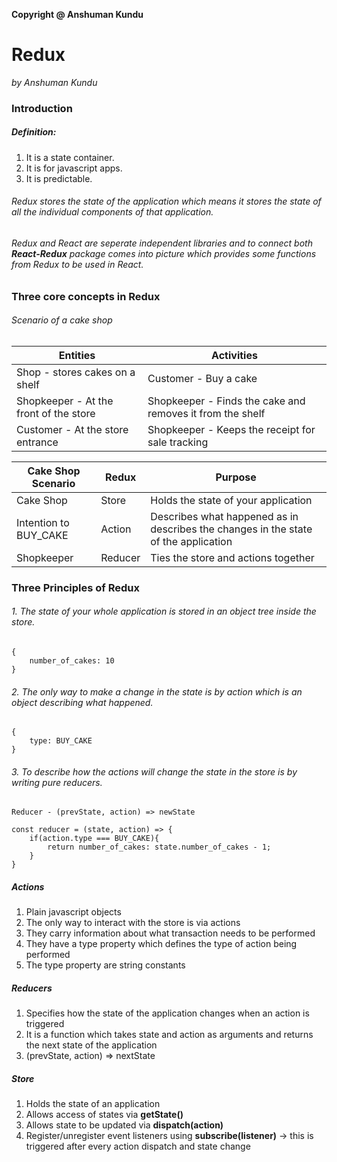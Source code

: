 **Copyright @ Anshuman Kundu**

# Redux
*by Anshuman Kundu*


### Introduction

##### Definition:
1. It is a state container.
2. It is for javascript apps.
3. It is predictable.

###### Redux stores the state of the application which means it stores the state of all the individual components of that application.

###### Redux and React are seperate independent libraries and to connect both **React-Redux** package comes into picture which provides some functions from Redux to be used in React.

### Three core concepts in Redux

###### *Scenario of a cake shop*

| Entities | Activities |
|-----------------|-----------------|
| Shop - stores cakes on a shelf | Customer - Buy a cake | 
| Shopkeeper - At the front of the store | Shopkeeper - Finds the cake and removes it from the shelf | 
| Customer - At the store entrance | Shopkeeper - Keeps the receipt for sale tracking |


| Cake Shop Scenario | Redux | Purpose |
|--------------------|-------|---------|
| Cake Shop | Store | Holds the state of your application |
| Intention to BUY_CAKE | Action | Describes what happened as in describes the changes in the state of the application |
| Shopkeeper | Reducer | Ties the store and actions together |

### Three Principles of Redux

###### 1. The state of your whole application is stored in an object tree inside the store.
    {
        number_of_cakes: 10
    }
###### 2. The only way to make a change in the state is by action which is an object describing what happened.
    {
        type: BUY_CAKE
    }
###### 3. To describe how the actions will change the state in the store is by writing pure reducers.
    Reducer - (prevState, action) => newState

    const reducer = (state, action) => {
        if(action.type === BUY_CAKE){
            return number_of_cakes: state.number_of_cakes - 1;
        }
    }

##### Actions

1. Plain javascript objects
2. The only way to interact with the store is via actions
3. They carry information about what transaction needs to be performed
4. They have a type property which defines the type of action being performed
5. The type property are string constants

##### Reducers

1. Specifies how the state of the application changes when an action is triggered
2. It is a function which takes state and action as arguments and returns the next state of the application
3. (prevState, action) => nextState

##### Store

1. Holds the state of an application
2. Allows access of states via **getState()**
3. Allows state to be updated via **dispatch(action)**
4. Register/unregister event listeners using **subscribe(listener)** -> this is triggered after every action dispatch and state change